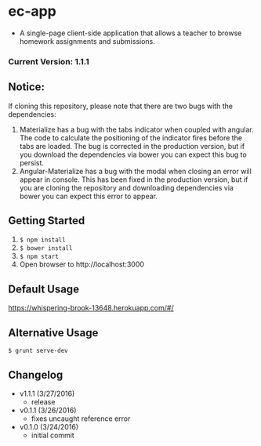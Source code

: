 # ec-app
- A single-page client-side application that allows a teacher to browse homework assignments and submissions.

### Current Version: 1.1.1

## Notice:
If cloning this repository, please note that there are two bugs with the dependencies:

1. Materialize has a bug with the tabs indicator when coupled with angular.  The code to calculate the positioning of the indicator fires before the tabs are loaded.  The bug is corrected in the production version, but if you download the dependencies via bower you can expect this bug to persist.
2. Angular-Materialize has a bug with the modal when closing an error will appear in console.  This has been fixed in the production version, but if you are cloning the repository and downloading dependencies via bower you can expect this error to appear.

## Getting Started
1. ```$ npm install```
3. ```$ bower install```
2. ```$ npm start```
3. Open browser to http://localhost:3000

## Default Usage
https://whispering-brook-13648.herokuapp.com/#/

## Alternative Usage
```$ grunt serve-dev```

## Changelog
- v1.1.1 (3/27/2016)
	- release
- v0.1.1 (3/26/2016)
	- fixes uncaught reference error
- v0.1.0 (3/24/2016)
	- initial commit